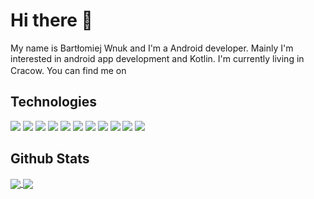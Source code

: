 # Hi there 👋
My name is Bartłomiej Wnuk and I'm a Android developer. Mainly I'm interested in android app development and Kotlin. I'm currently living in Cracow. You can find me on
[<img height="16" width="16" src="https://cdn.jsdelivr.net/npm/simple-icons@v3/icons/linkedin.svg" />][1]



## Technologies
![](https://img.shields.io/badge/Editor-IntelliJ_IDEA-blue?style=flat&logo=intellij-idea&logoColor=white)
![](https://img.shields.io/badge/Editor-Android_Studio-blue?style=flat&logo=android-studio&logoColor=white)
![](https://img.shields.io/badge/Code-Android-blue?style=flat&logo=android&logoColor=white)
![](https://img.shields.io/badge/Code-Java-blue?style=flat&logo=java&logoColor=white)
![](https://img.shields.io/badge/Code-Kotlin-blue?style=flat&logo=kotlin&logoColor=white)
![](https://img.shields.io/badge/Library-Jetpack-blue?style=flat&logo=android&logoColor=white)
![](https://img.shields.io/badge/Library-RxJava-blue?style=flat&logo=android&logoColor=white)
![](https://img.shields.io/badge/Framework-Spring-blue?style=flat&logo=spring&logoColor=white)
![](https://img.shields.io/badge/Framework-Ktor-blue?style=flat&logo=kotlin&logoColor=white)
![](https://img.shields.io/badge/Code-Python-blue?style=flat&logo=python&logoColor=white)
![](https://img.shields.io/badge/Code-ML-blue?style=flat&logo=tensorflow&logoColor=white)

## Github Stats
<a href="https://github.com/bwnuk/bwnuk">
  <img align="center" src="https://github-readme-stats.vercel.app/api/top-langs/?username=bwnuk&cache_second=1800" />
</a>
<a href="https://github.com/bwnuk/bwnuk">
  <img align="center" src="https://github-readme-stats.vercel.app/api?username=bwnuk&"/>
</a>


<!-- Sources 
https://github.com/MartinHeinz/MartinHeinz
https://it-leaders.com.pl/spraw-by-twoj-profil-na-github-byl-znowu-swietny/?fbclid=IwAR0lV1dmmiojg8VS7eD9rXI1fpVINleYq9D8MR3wDPxUhv-7quGTgqM3QY8
-->

<!-- links -->
[1]: https://www.linkedin.com/in/bartlomiej-wnuk/
